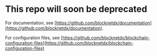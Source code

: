 # This repo will soon be deprecated

For documentation, see [https://github.com/blocknetdx/documentation](https://github.com/blocknetdx/documentation).

For configuration files, see [https://github.com/blocknetdx/blockchain-configuration-files](https://github.com/blocknetdx/blockchain-configuration-files)

